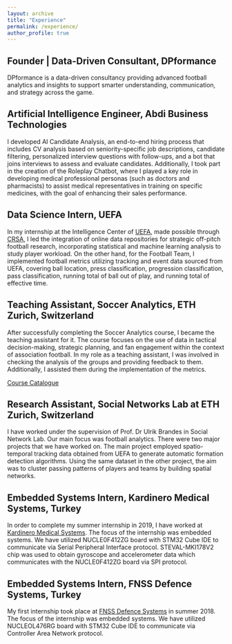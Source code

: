 ```yaml
---
layout: archive
title: "Experience"
permalink: /experience/
author_profile: true
---
```


## Founder | Data-Driven Consultant, DPformance
DPformance is a data-driven consultancy providing advanced football analytics and insights to support smarter understanding, communication, and strategy across the game.

## Artificial Intelligence Engineer, Abdi Business Technologies

I developed AI Candidate Analysis, an end-to-end hiring process that includes CV analysis based on seniority-specific job descriptions, candidate filtering, personalized interview questions with follow-ups, and a bot that joins interviews to assess and evaluate candidates. Additionally, I took part in the creation of the Roleplay Chatbot, where I played a key role in developing medical professional personas (such as doctors and pharmacists) to assist medical representatives in training on specific medicines, with the goal of enhancing their sales performance. 

## Data Science Intern, UEFA

In my internship at the Intelligence Center of [UEFA](https://www.uefa.com), made possible through [CRSA](https://www.crsa.uzh.ch/en.html), I led the integration of online data repositories for strategic off-pitch football research, incorporating statistical and machine learning analysis to study player workload.  On the other hand, for the Football Team, I implemented football metrics utilizing tracking and event data sourced from UEFA, covering ball location,
press classification, progression classification, pass classification, running total of ball out of play, and running total of
effective time.

## Teaching Assistant, Soccer Analytics, ETH Zurich, Switzerland

After successfully completing the Soccer Analytics course, I became the teaching assistant for it. The course focuses on the use of data in tactical decision-making, strategic planning, and fan engagement within the context of association football. In my role as a teaching assistant, I was involved in checking the analysis of the groups and providing feedback to them. Additionally, I assisted them during the implementation of the metrics.

[Course Catalogue](https://www.vvz.ethz.ch/Vorlesungsverzeichnis/lerneinheit.view?semkez=2022S&ansicht=ALLE&lerneinheitId=159862&lang=en)

## Research Assistant, Social Networks Lab at ETH Zurich, Switzerland

I have worked under the supervision of Prof. Dr Ulrik Brandes in Social Network Lab. Our main focus was football analytics. There were two major projects that we have worked on. The main project employed spatio-temporal tracking data obtained from UEFA to generate automatic formation detection algorithms. Using the same dataset in the other project, the aim was to cluster passing patterns of players and teams by building spatial networks.

## Embedded Systems Intern, Kardinero Medical Systems, Turkey

In order to complete my summer internship in 2019, I have worked at [Kardinero Medical Systems](https://www.kardinero.com.tr). The focus of the internship was embedded systems. We have utilized NUCLE0F412ZG board with STM32 Cube IDE to communicate via Serial Peripheral Interface protocol. STEVAL-MKI178V2 chip was used to obtain gyroscope and accelerometer data which communicates with the NUCLE0F412ZG board via SPI protocol. 

## Embedded Systems Intern, FNSS Defence Systems, Turkey

My first internship took place at [FNSS Defence Systems](https://www.fnss.com.tr/en) in summer 2018. The focus of the internship was embedded systems. We have utilized NUCLEOL476RG board with STM32 Cube IDE to communicate via Controller Area Network protocol.

